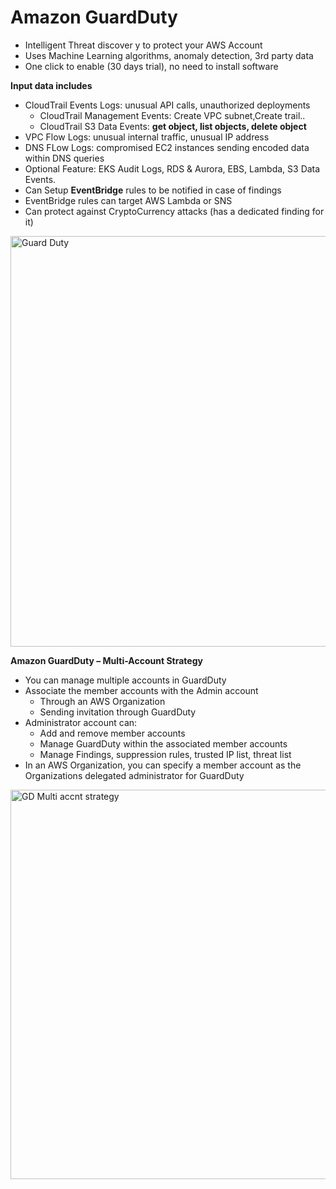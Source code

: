 # Amazon GuardDuty

- Intelligent Threat discover y to protect your AWS Account
- Uses Machine Learning algorithms, anomaly detection, 3rd party data
- One click to enable (30 days trial), no need to install software

**Input data includes**

- CloudTrail Events Logs: unusual API calls, unauthorized deployments
    - CloudTrail Management Events: Create VPC subnet,Create trail..
    - CloudTrail S3 Data Events: **get object, list objects, delete object**
- VPC Flow Logs: unusual internal traffic, unusual IP address
- DNS FLow Logs: compromised EC2 instances sending encoded data within DNS queries
- Optional Feature: EKS Audit Logs, RDS & Aurora, EBS, Lambda, S3 Data Events.
- Can Setup **EventBridge** rules to be notified in case of findings
- EventBridge rules can target AWS Lambda or SNS
- Can protect against CryptoCurrency attacks (has a dedicated finding for it)
<img width="657" alt="Guard Duty" src="https://github.com/JordanSennett/AWS-Security-Specialty/assets/15804669/5682f358-ff05-42a3-9c93-40b15f6bba87">

**Amazon GuardDuty – Multi-Account Strategy**

- You can manage multiple accounts in GuardDuty
- Associate the member accounts with the Admin account
  - Through an AWS Organization
  - Sending invitation through GuardDuty
- Administrator account can:
  - Add and remove member accounts
  - Manage GuardDuty within the associated member accounts
  - Manage Findings, suppression rules, trusted IP list, threat list
- In an AWS Organization, you can specify a member account as the Organizations delegated administrator for GuardDuty
  
<img width="623" alt="GD Multi accnt strategy" src="https://github.com/JordanSennett/AWS-Security-Specialty/assets/15804669/7dd1f469-cc39-43cf-a2f7-bd78dff66a03">
